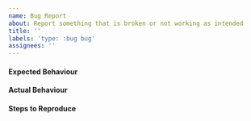 ```yaml
---
name: Bug Report
about: Report something that is broken or not working as intended
title: ''
labels: 'type: :bug bug'
assignees: ''
---
```


#### Expected Behaviour

#### Actual Behaviour

#### Steps to Reproduce